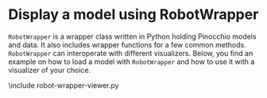 # Display a model using RobotWrapper

`RobotWrapper` is a wrapper class written in Python holding Pinocchio models and data.
It also includes wrapper functions for a few common methods.
`RobotWrapper` can interoperate with different visualizers.
Below, you find an example on how to load a model with `RobotWrapper` and how to use it with a visualizer of your choice.

\include robot-wrapper-viewer.py

